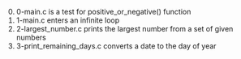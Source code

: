 0. 0-main.c is a test for positive_or_negative() function
1. 1-main.c enters an infinite loop
2. 2-largest_number.c prints the largest number from a set of given numbers
3. 3-print_remaining_days.c converts a date to the day of year
